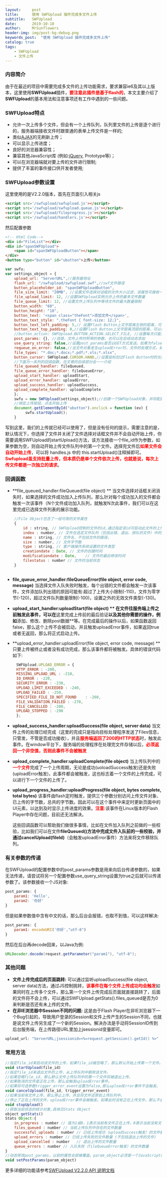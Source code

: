 ```yaml
---
layout:     post
title:      使用 SWFUpload 插件完成多文件上传
subtitle:   SWFUpload
date:       2019-10-10
author:     MrSunflowers
header-img: img/post-bg-debug.png
keywords_post:  "使用 SWFUpload 插件完成多文件上传"
catalog: true
tags:
    - SWFUpload
    - 文件上传
---
```


### 内容简介

​	由于在最近的项目中需要完成多文件的上传功能需求，要求兼容ie6及其以上版本，这里使用**SWFUpload**插件，<font color=red>**要注意此插件是基于flash的**</font>，本文主要介绍了**SWFUpload**的基本用法和注意事项还有工作中遇到的一些问题。

### **SWFUpload**特点

- 允许一次上传多个文件，但会有一个上传队列，队列里文件的上传是逐个进行的，服务器端接收文件时跟普通的表单上传文件是一样的;
- 类似[AJAX](https://baike.baidu.com/item/AJAX)的无刷新上传；
- 可以显示上传进度；
- 良好的浏览器兼容性；
- 兼容其他JavaScript库 (例如:[jQuery](https://baike.baidu.com/item/jQuery), Prototype等)；
- 可以在浏览器端就对要上传的文件进行限制;
- 提供了丰富的事件接口供开发者使用;

### SWFUpload参数设置

这里使用的是V2.2.0版本，首先在页面引入相关js

```html
<script src='/swfupload/swfupload.js'></script>
<script src='/swfupload/swfupload.queue.js'></script>
<script src='/swfupload/fileprogress.js'></script>
<script src='/swfupload/handlers.js'></script>
```

然后配置参数

```html
<!-- Html Code-->
<div id="FileList"></div>
<div id="spanSWFUpload">
	<span id="spanSWFUploadButton"></span>
</div>
<button type="button" id="ubutton">上传</button>
```


```javascript
var swfu;
var settings_object = {
	upload_url: "ServerURL",//服务器地址
	flash_url: "/swfupload/swfupload.swf",//swf文件路径
	button_placeholder_id: "spanSWFUploadButton",
	file_size_limit: "20MB", //设置文件选择对话框的文件大小过滤，该属性可接收一个带单位的数值，可用的单位有B,KB,MB,GB。如果忽略了单位，那么默认使用KB。特殊值0表示文件大小无限制。
	file_upload_limit: 12, //设置SWFUpload实例允许上传的最多文件数量
	file_queue_limit: 12, //设置文件上传队列中等待文件的最大数量限制
	button_width: "60",
	button_height: "18",
	button_text: '<span class="theFont">添加文件</span>',
	button_text_style: ".theFont { font-size: 12;}",
	button_text_left_padding: 5,// 设置Flash Button上文字距离左侧的距离，可以使用负值。
	button_text_top_padding: 0,//设置Flash Button上文字距离顶部的距离，可以使用负值。
	//button_action: SWFUpload.BUTTON_ACTION.SELECT_FILE, //设置每次只能选择1个文件
	post_params: {}, //选填，文件上传时附带的参数，也可以在后续动态添加
	use_query_string: false,//设置post_params是否以GET方式发送。如果为false，那么则以POST形式发送。
	requeue_on_error: false,//当文件对象发生uploadError时，文件的处理方式，如果为true,该文件对象会被重新插入到文件上传队列的前端，而不是被丢弃。
	file_types: "*.doc;*.docx;*.pdf;*.xls;*.xlsx",
	button_cursor: SWFUpload.CURSOR.HAND,//设置鼠标划过Flash Button时的光标状态。
    //下面为一系列的回调函数，在文章的后续部分会一一介绍
	file_queued_handler: fileQueued,
	file_queue_error_handler: fileQueueError,
	upload_start_handler: uploadStart,
	upload_error_handler: uploadError,
	upload_success_handler: uploadSuccess,
	upload_complete_handler: uploadComplete
	};
	swfu = new SWFUpload(settings_object);//创建一个SWFUpload对象，并将配置的参数设置进去
	//绑定上传按钮，点击开始上传
	document.getElementById("ubutton").onclick = function (ev) {
         swfu.startUpload();
    }
```

​	写到这里，我们的上传就已经可以使用了，但是没有任何的提示，需要注意的是，默认情况下，你选择了文件并关闭了文件选择对话框文件并不会自动开始上传，你需要调用SWFUpload的startUpload()方法，该方法接收一个file_id作为参数，如果参数为空，则自动开始上传文件队列中的第一个文件。选择完文件后<font color=red>**如果文件会自动开始上传**</font>，可以将 handles.js 中的 this.startUpload()注释掉即可。<font color=red>**Swfupload虽支持批量上传，但本质仍是单个文件依次上传，也就是说，每次上传文件都是一次独立的请求**</font>。

### 回调函数

   - **file_queued_handler:fileQueued(file object) **  当文件选择对话框关闭消失时，如果选择的文件成功加入上传队列，那么针对每个成功加入的文件都会触发一次该事件（N个文件成功加入队列，就触发N次此事件，我们可以在这里完成已选择文件列表的展示功能。

```javascript
	//File Object包含了一组可用的文件属性
	{
		id : string, // SWFUpload控制的文件的id,通过指定该id可启动此文件的上传、退出上传等
		index : number, // 文件在选定文件队列（包括出错、退出、排队的文件）中的索引，getFile可使用此索引
		name : string, // 文件名，不包括文件的路径。
		size : number, // 文件字节数
		type : string, // 客户端操作系统设置的文件类型
		creationdate : Date, // 文件的创建时间
		modificationdate : Date,	// 文件的最后修改时间
		filestatus : number // 文件的当前状态
	}
	
```
   - **file_queue_error_handler:fileQueueError(file object, error code, message)**   当选择文件入队失败时触发，每个出错的文件都会触发一次该事件，文件添加队列出错的原因可能有:超过了上传大小限制(-110)，文件为零字节(-120)，超过文件队列数量限制(-100)，设置之外的无效文件类型(-130)。

   - **upload_start_handler:uploadStart(file object) **  在文件往服务端上传之前触发此事件，可以在**这里完成上传前的最后验证**以及其他你需要的操作，例如**添加、修改、删除post数据**等。在完成最后的操作以后，如果函数返回false，那么这个上传不会被启动，并且触发uploadError事件，如果返回true或者无返回，那么将正式启动上传。

   - **upload_error_handler:uploadError(file object, error code, message)   **只要上传被终止或者没有成功完成，那么该事件都将被触发。具体的错误代码如下:
```javascript
     SWFUpload.UPLOAD_ERROR = {
     HTTP_ERROR : -200,
     MISSING_UPLOAD_URL : -210,
     IO_ERROR : -220,
     SECURITY_ERROR : -230,
     UPLOAD_LIMIT_EXCEEDED : -240,
     UPLOAD_FAILED : -250,
     SPECIFIED_FILE_ID_NOT_FOUND	: -260,
     FILE_VALIDATION_FAILED : -270,
     FILE_CANCELLED : -280,
     UPLOAD_STOPPED : -290
     };
```

- **upload_success_handler:uploadSuccess(file object, server data)**   当文件上传的处理已经完成（这里的完成只是指向目标处理程序发送了Files信息，只管发，不管是否成功接收），并且<font color=red>**服务端返回了200的HTTP状态**</font>时，触发此事件。在window平台下，服务端的处理程序在处理完文件存储以后，<font color=red>**必须返回一个非空值，否则此事件不会被触发**</font>

- **upload_complete_handler:uploadComplete(file object)**   当上传队列中的<font color=red>**一个文件**</font>完成了一个上传周期，无论是成功(uoloadSuccess触发)还是失败(uploadError触发)，此事件都会被触发，这也标志着一个文件的上传完成，可以进行下一个文件的上传了。

- **upload_progress_handler:uploadProgress(file object, bytes complete, total bytes)**   该事件由flash定时触发，提供三个参数分别访问上传文件对象、已上传的字节数，总共的字节数。因此可以在这个事件中来定时更新页面中的UI元素，以达到及时显示上传进度的效果。<font color=red>**注意:**</font>该事件在Linux版本的Flash Player中存在问题，目前还无法解决。

  这些回调函数可以帮助我们做很多事情，比如在文件加入队列之前做的一些校验，比如我们可以在文件**fileQueued()**方法中完成文件入队前的一些校验，并通过**cancelUpload(fileId)**（会触发uploadError事件）方法来将文件移除队列。
  
### 有关参数的传递

在SWFUpload的配置参数中的post_params参数是用来向后台传递参数的，如果无法传递，请尝试将另一个配置参数use_query_string设置为true之后就可以传递参数了。该参数接收一个JS对象:

```javascript
post_params: {  
    param1: 'Hello',  
    param2: '你好'  
} 
```

但是如果参数值中含有中文的话，那么后台会报错，也取不到值，可以这样解决:

```javascript
post_params: {  
    param1: encodeURI('你好',"utf-8")  
} 
```

然后在后台再decode回来，以Java为例:

```java
URLDecoder.decode(request.getParameter("param1"), "utf-8");  
```

### 其他问题

- **文件上传完成后的页面跳转:**   可以通过监听uploadSuccess(file object, server data)方法，通过JS控制挑转，<font color = "red" >**该事件在每个文件上传成功均会触发**</font>如果同时在上传多个文件，那么第一个文件上传完成后页面就直接跳转了，后面的文件将不会上传，可以通过SWFUpload.getStats().files_queued是否为0来判断是否还有未上传的文件。
- **在非IE浏览器中Session不同的问题:**   这是由于Flash Player在非IE浏览器下一个Bug引起的，导致用户登录的Session和文件上传产生的Session不同，也就是说文件上传另生成了一个新的Session。解决办法是手动将SessionID传到后台服务端，在上传路径URL里加上jsessionid变量即可。
```java
upload_url: "ServerURL;jsessionid=<%=request.getSession().getId() %>"
```

### 常用方法

```javascript
//指定file_id来启动该文件的上传，如果file_id被忽略了，那么默认开始上传第一个文件。
void startUpload(file_id) 
//指定file_id来退出文件的上传，从上传队列中删除该文件。
//如果忽略file_id，那么默认文件上传队列中的第一个文件将被退出上传。
//如果取消的文件是正在上传，那么会触发uploadError事件。
//如果将可选参数trigger_error_event设置为false,那么uploadError事件不会触发。
void cancelUpload(file_id, trigger_error_event) 
//如果当前有文件上传，那么停止上传，并且将文件还原到上传队列中。
//停止了正在上传的文件，uploadError事件会被触发。如果此时没有正在上传文件，那么不会发生任何操作，不会触发任何事件。
void stopUpload() 
//获取当前状态的统计对象,具体见Stats Object
object getStats() 
Stats Object:{
	in_progress : number // 值为1或0，1表示当前有文件正在上传，0表示当前没有文件正在上传
	files_queued : number // 当前上传队列中存在的文件数量
	successful_uploads : number	// 已经上传成功（uploadSuccess触发）的文件数量
	upload_errors : number // 已经上传失败的文件数量 (不包括退出上传的文件)
	upload_cancelled : number	// 退出上传的文件数量
	queue_errors : number // 入队失败（fileQueueError触发）的文件数量
}
//动态修改post_params，以前的属性全部被覆盖。param_object必须是一个JavaScript的基本对象，所有属性和值都必须是字符串类型。
void setPostParams(param_object)

```

更多详细的功能请参考[SWFUpload V2.2.0 API 说明文档](http://www.leeon.me/upload/other/swfupload.html)
